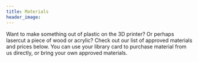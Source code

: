 ```yaml
---
title: Materials
header_image:
---
```


Want to make something out of plastic on the 3D printer? Or perhaps lasercut a piece of wood or acrylic? Check out our list of approved materials and prices below. You can use your library card to purchase material from us directly, or bring your own approved materials.

&nbsp;